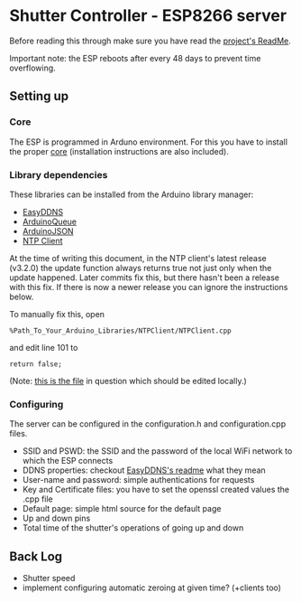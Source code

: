 # Shutter Controller - ESP8266 server
Before reading this through make sure you have read the [project's ReadMe](/ReadMe.md).

Important note: the ESP reboots after every 48 days to prevent time overflowing.
## Setting up
### Core
The ESP is programmed in Arduno environment. For this you have to install the proper [core](https://github.com/esp8266/Arduino) (installation instructions are also included).
### Library dependencies
These libraries can be installed from the Arduino library manager:
 * [EasyDDNS](https://github.com/ayushsharma82/EasyDDNS)
 * [ArduinoQueue](https://github.com/EinarArnason/ArduinoQueue)
 * [ArduinoJSON](https://github.com/bblanchon/ArduinoJson)
 * [NTP Client](https://github.com/arduino-libraries/NTPClient)
 
At the time of writing this document, in the NTP client's latest release (v3.2.0) the update function always returns true not just only when the update happened. Later commits fix this, but there hasn't been a release with this fix. If there is now a newer release you can ignore the instructions below.

To manually fix this, open 

    %Path_To_Your_Arduino_Libraries/NTPClient/NTPClient.cpp
and edit line 101 to

    return false;
(Note: [this is the file](https://github.com/arduino-libraries/NTPClient/blob/151bbc5484265cbeeb0273a3752a95aedda22f2f/NTPClient.cpp) in question which should be edited locally.)

### Configuring
The server can be configured in the configuration.h and configuration.cpp files.
* SSID and PSWD: the SSID and the password of the local WiFi network to which the ESP connects
* DDNS properties: checkout [EasyDDNS's readme](https://github.com/ayushsharma82/EasyDDNS#readme) what they mean
* User-name and password: simple authentications for requests
* Key and Certificate files: you have to set the openssl created values  the .cpp file
* Default page: simple html source for the default page
* Up and down pins
* Total time of the shutter's operations of going up and down

## Back Log
* Shutter speed
* implement configuring automatic zeroing at given time? (+clients too)